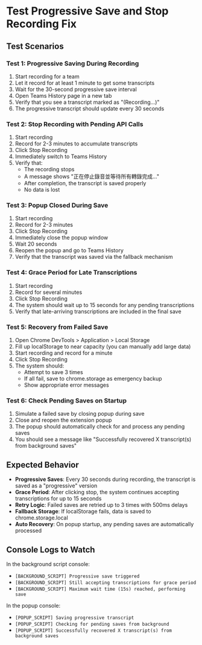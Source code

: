 # Test Progressive Save and Stop Recording Fix

## Test Scenarios

### Test 1: Progressive Saving During Recording
1. Start recording for a team
2. Let it record for at least 1 minute to get some transcripts
3. Wait for the 30-second progressive save interval
4. Open Teams History page in a new tab
5. Verify that you see a transcript marked as "(Recording...)"
6. The progressive transcript should update every 30 seconds

### Test 2: Stop Recording with Pending API Calls
1. Start recording
2. Record for 2-3 minutes to accumulate transcripts
3. Click Stop Recording
4. Immediately switch to Teams History
5. Verify that:
   - The recording stops
   - A message shows "正在停止錄音並等待所有轉錄完成..."
   - After completion, the transcript is saved properly
   - No data is lost

### Test 3: Popup Closed During Save
1. Start recording
2. Record for 2-3 minutes
3. Click Stop Recording
4. Immediately close the popup window
5. Wait 20 seconds
6. Reopen the popup and go to Teams History
7. Verify that the transcript was saved via the fallback mechanism

### Test 4: Grace Period for Late Transcriptions
1. Start recording
2. Record for several minutes
3. Click Stop Recording
4. The system should wait up to 15 seconds for any pending transcriptions
5. Verify that late-arriving transcriptions are included in the final save

### Test 5: Recovery from Failed Save
1. Open Chrome DevTools > Application > Local Storage
2. Fill up localStorage to near capacity (you can manually add large data)
3. Start recording and record for a minute
4. Click Stop Recording
5. The system should:
   - Attempt to save 3 times
   - If all fail, save to chrome.storage as emergency backup
   - Show appropriate error messages

### Test 6: Check Pending Saves on Startup
1. Simulate a failed save by closing popup during save
2. Close and reopen the extension popup
3. The popup should automatically check for and process any pending saves
4. You should see a message like "Successfully recovered X transcript(s) from background saves"

## Expected Behavior

- **Progressive Saves**: Every 30 seconds during recording, the transcript is saved as a "progressive" version
- **Grace Period**: After clicking stop, the system continues accepting transcriptions for up to 15 seconds
- **Retry Logic**: Failed saves are retried up to 3 times with 500ms delays
- **Fallback Storage**: If localStorage fails, data is saved to chrome.storage.local
- **Auto Recovery**: On popup startup, any pending saves are automatically processed

## Console Logs to Watch

In the background script console:
- `[BACKGROUND_SCRIPT] Progressive save triggered`
- `[BACKGROUND_SCRIPT] Still accepting transcriptions for grace period`
- `[BACKGROUND_SCRIPT] Maximum wait time (15s) reached, performing save`

In the popup console:
- `[POPUP_SCRIPT] Saving progressive transcript`
- `[POPUP_SCRIPT] Checking for pending saves from background`
- `[POPUP_SCRIPT] Successfully recovered X transcript(s) from background saves`